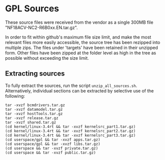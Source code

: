# GPL Sources
These source files were received from the vendor as a single 300MB file "NF18ACV-NC2-R6B0xx.EN.tar.gz". 

In order to fit within github's maximum file size limit, and make the most relevant files more easily accessible, 
the source tree has been rezipped into multiple zips. The files under 'targets' have been retained in their
unzipped form. Other files have been zipped at the folder level as high in the tree as possible without exceeding 
the size limit. 

## Extracting sources
To fully extract the sources, run the script `unzip_all_sources.sh`.
Alternatively, individual sections can be extracted by selective use of the following:
```
tar -xvzf bcmdrivers.tar.gz
tar -xvzf datamodel.tar.gz
tar -xvzf hostTools.tar.gz
tar -xvzf release.tar.gz
tar -xvzf shared.tar.gz
(cd kernel/linux-3.4rt && tar -xvzf kernelsrc_part1.tar.gz)
(cd kernel/linux-3.4rt && tar -xvzf kernelsrc_part2.tar.gz)
(cd kernel/linux-3.4rt && tar -xvzf kernelsrc_part3.tar.gz)
(cd userspace/gpl && tar -xvzf apps.tar.gz)
(cd userspace/gpl && tar -xvzf libs.tar.gz)
(cd userspace && tar -xvzf private.tar.gz)
(cd userspace && tar -xvzf public.tar.gz)
```
